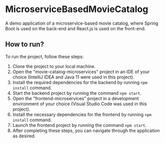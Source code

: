 # MicroserviceBasedMovieCatalog
A demo application of a microservice-based movie catalog, where Spring Boot is used on the back-end and React.js is used on the front-end.

## How to run?
To run the project, follow these steps:

1. Clone the project to your local machine.
2. Open the "movie-catalog-microservices" project in an IDE of your choice (IntelliJ IDEA and Java 11 were used in this project).
3. Install the required dependencies for the backend by running `npm install` command.
4. Start the backend project by running the command `npm start`.
5. Open the "frontend-microservices" project in a development environment of your choice (Visual Studio Code was used in this project).
6. Install the necessary dependencies for the frontend by running `npm install` command.
7. Launch the frontend project by running the command `npm start`.
8. After completing these steps, you can navigate through the application as desired.
